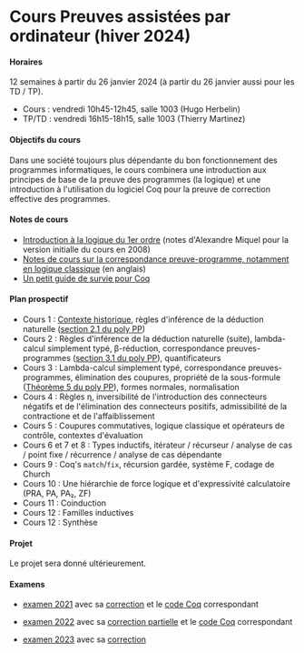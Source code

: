 # Cours Preuves assistées par ordinateur (hiver 2024)

#### Horaires

12 semaines à partir du 26 janvier 2024 (à partir du 26 janvier aussi pour les TD / TP).

- Cours : vendredi 10h45-12h45, salle 1003 (Hugo Herbelin)
- TP/TD : vendredi 16h15-18h15, salle 1003 (Thierry Martinez)

#### Objectifs du cours

Dans une société toujours plus dépendante du bon fonctionnement des
programmes informatiques, le cours combinera une introduction aux
principes de base de la preuve des programmes (la logique) et une
introduction à l'utilisation du logiciel Coq pour la
preuve de correction effective des programmes.

#### Notes de cours

- [Introduction à la logique du 1er ordre](logique-premier-ordre.pdf) (notes d'Alexandre Miquel pour la version initialle du cours en 2008)
- [Notes de cours sur la correspondance preuve-programme, notamment en logique classique](proofs-and-programs.pdf) (en anglais)
- [Un petit guide de survie pour Coq](https://www.irif.fr/~letouzey//preuves/guide.html)

#### Plan prospectif

- Cours 1 : [Contexte historique](cours1.pdf), règles d'inférence de la déduction naturelle ([section 2.1 du poly PP](proofs-and-programs.pdf))
- Cours 2 : Règles d'inférence de la déduction naturelle (suite), lambda-calcul simplement typé, β-réduction, correspondance preuves-programmes ([section 3.1 du poly PP](proofs-and-programs.pdf)), quantificateurs
- Cours 3 : Lambda-calcul simplement typé, correspondance preuves-programmes, élimination des coupures, propriété de la sous-formule ([Théorème 5 du poly PP](proofs-and-programs.pdf)), formes normales, normalisation
- Cours 4 : Règles η, inversibilité de l'introduction des connecteurs négatifs et de l'élimination des connecteurs positifs, admissibilité de la contractione et de l'affaiblissement
- Cours 5 : Coupures commutatives, logique classique et opérateurs de contrôle, contextes d'évaluation
- Cours 6 et 7 et 8 : Types inductifs, itérateur / récurseur / analyse de cas / point fixe / récurrence / analyse de cas dépendante
- Cours 9 : Coq's `match`/`fix`, récursion gardée, système F, codage de Church
- Cours 10 : Une hiérarchie de force logique et d'expressivité calculatoire (PRA, PA, PA₂, ZF)
- Cours 11 : Coinduction
- Cours 12 : Familles inductives
- Cours 12 : Synthèse

#### Projet

Le projet sera donné ultérieurement.

#### Examens

- [examen 2021](examens/examen-2021.pdf) avec sa [correction](examens/examen-correction-2021.pdf) et le [code Coq](examens/examen_correction_2021.v) correspondant

- [examen 2022](examens/examen-2022.pdf) avec sa [correction partielle](examens/examen-correction-2022.pdf) et le [code Coq](examens/examen_correction_2022.v) correspondant

- [examen 2023](examens/examen-2023.pdf) avec sa [correction](examens/examen_correction_2023.v)


